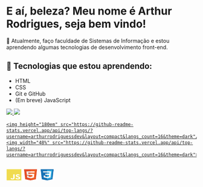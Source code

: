 # E aí, beleza? Meu nome é Arthur Rodrigues, seja bem vindo!

🔭 Atualmente, faço faculdade de Sistemas de Informação e estou aprendendo algumas tecnologias de desenvolvimento front-end.
## 📘 Tecnologias que estou aprendendo:
- HTML
- CSS
- Git e GitHub
- (Em breve) JavaScript

<div>
  <a href="https://github.com/arthurrodriguessdev">
    <img height="180em" src="https://github-readme-stats.vercel.app/api?username=arthurrodriguessdev&show_icons=true&theme=dracula&include_all_commits=true&count_private=true"/>
    <img width="48%" src="https://github-readme-stats.vercel.app/api?username=arthurrodriguessdev&show_icons=true&theme=dracula&include_all_commits=true&count_private=true">
    
    <img height="180em" src="https://github-readme-stats.vercel.app/api/top-langs/?username=arthurrodriguessdev&layout=compact&langs_count=16&theme=dark"/>
    <img width="48%" src="https://github-readme-stats.vercel.app/api/top-langs/?username=arthurrodriguessdev&layout=compact&langs_count=16&theme=dark">
    
  </a>
</div>
<div style="display: inline_block"><br>
  <img align="center" alt="Arthur-Js" height="30" width="40" src="https://raw.githubusercontent.com/devicons/devicon/master/icons/javascript/javascript-plain.svg">
  <img align="center" alt="Arthur-HTML" height="30" width="40" src="https://raw.githubusercontent.com/devicons/devicon/master/icons/html5/html5-original.svg">
  <img align="center" alt="Arthur-CSS" height="30" width="40" src="https://raw.githubusercontent.com/devicons/devicon/master/icons/css3/css3-original.svg">
</div>

